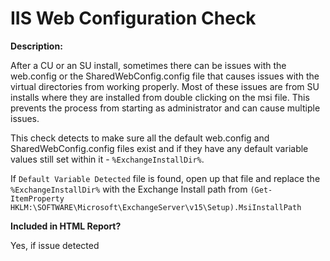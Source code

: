 # IIS Web Configuration Check

**Description:**

After a CU or an SU install, sometimes there can be issues with the web.config or the SharedWebConfig.config file that causes issues with the virtual directories from working properly. Most of these issues are from SU installs where they are installed from double clicking on the msi file. This prevents the process from starting as administrator and can cause multiple issues.

This check detects to make sure all the default web.config and SharedWebConfig.config files exist and if they have any default variable values still set within it - `%ExchangeInstallDir%`.

If `Default Variable Detected` file is found, open up that file and replace the `%ExchangeInstallDir%` with the Exchange Install path from `(Get-ItemProperty HKLM:\SOFTWARE\Microsoft\ExchangeServer\v15\Setup).MsiInstallPath`

**Included in HTML Report?**

Yes, if issue detected
